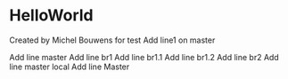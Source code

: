 # HelloWorld

Created by Michel Bouwens for test
Add line1 on master

Add line master
Add line br1
Add line br1.1
Add line br1.2
Add line br2
Add line master local
Add line Master
